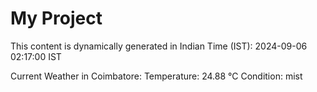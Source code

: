 # My Project

This content is dynamically generated in Indian Time (IST): 2024-09-06 02:17:00 IST


Current Weather in Coimbatore:
Temperature: 24.88 °C
Condition: mist

